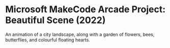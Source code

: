# Microsoft MakeCode Arcade Project: Beautiful Scene (2022)
An animation of a city landscape, along with a garden of flowers, bees, butterflies, and colourful floating hearts.

